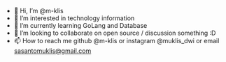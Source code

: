 - 👋 Hi, I’m @m-klis
- 👀 I’m interested in technology information
- 🌱 I’m currently learning GoLang and Database
- 💞️ I’m looking to collaborate on open source / discussion something :D
- 📫 How to reach me github @m-klis or instagram @muklis_dwi or email sasantomuklis@gmail.com

<!---
m-klis/m-klis is a ✨ special ✨ repository because its `README.md` (this file) appears on your GitHub profile.
You can click the Preview link to take a look at your changes.
--->
